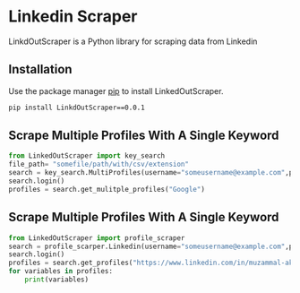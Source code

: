 # Linkedin Scraper

LinkdOutScraper is a Python library for scraping data from Linkedin

## Installation

Use the package manager [pip](https://pip.pypa.io/en/stable/) to install LinkedOutScraper.

```bash
pip install LinkdOutScraper==0.0.1
```

## Scrape Multiple Profiles With A Single Keyword

```python
from LinkedOutScraper import key_search
file_path= "somefile/path/with/csv/extension"
search = key_search.MultiProfiles(username="someusername@example.com",password="password",headless=True,file_path=file_path)
search.login()
profiles = search.get_mulitple_profiles("Google")

```

## Scrape Multiple Profiles With A Single Keyword

```python
from LinkedOutScraper import profile_scraper
search = profile_scarper.Linkedin(username="someusername@example.com",password="password")
search.login()
profiles = search.get_profiles("https://www.linkedin.com/in/muzammal-akram/")
for variables in profiles:
    print(variables)
```